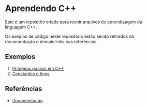 # Aprendendo C++

Este é um repositŕio criado para reunir arquivos de aprendizagem da línguagem C++.

Os exeplos de código neste repositório estão sendo retirados da documentação e demais links nas referências.

## Exemplos
1. [Primeiros passos em C++](./docs/001-firststeps.md)
2. [Constantes e tipos](./docs/002-constants.md)

## Referências
* [Documentação](https://learn.microsoft.com/pt-br/cpp/c-language)
